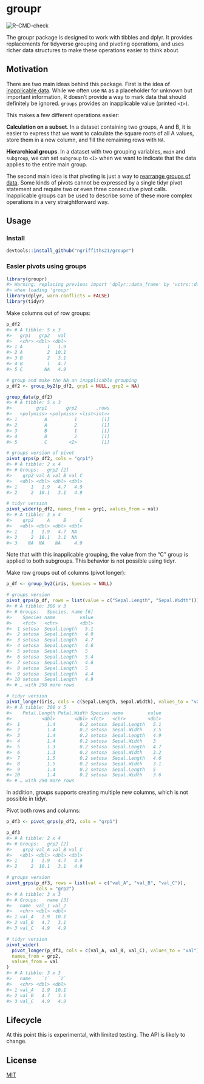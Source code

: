 
<!-- README.md is generated from README.Rmd. Please edit that file -->

# groupr

<!-- badges: start -->

![R-CMD-check](https://github.com/ngriffiths21/groupr/workflows/R-CMD-check/badge.svg)

<!-- badges: end -->

The groupr package is designed to work with tibbles and dplyr. It
provides replacements for tidyverse grouping and pivoting operations,
and uses richer data structures to make these operations easier to think
about.

## Motivation

There are two main ideas behind this package. First is the idea of
[inapplicable
data](https://towardsdatascience.com/richer-missing-values-dea7377f5541).
While we often use `NA` as a placeholder for unknown but important
information, R doesn’t provide a way to mark data that should definitely
be ignored. `groups` provides an inapplicable value (printed `<I>`).

This makes a few different operations easier:

**Calculation on a subset**. In a dataset containing two groups, A and
B, it is easier to express that we want to calculate the square roots of
all A values, store them in a new column, and fill the remaining rows
with `NA`.

**Hierarchical groups**. In a dataset with two grouping variables,
`main` and `subgroup`, we can set `subgroup` to `<I>` when we want to
indicate that the data applies to the entire main group.

The second main idea is that pivoting is just a way to [rearrange groups
of data](https://epinotes.netlify.app/post/pivoting/). Some kinds of
pivots cannot be expressed by a single tidyr pivot statement and require
two or even three consecutive pivot calls. Inapplicable groups can be
used to describe some of these more complex operations in a very
straightforward way.

## Usage

### Install

``` r
devtools::install_github("ngriffiths21/groupr")
```

### Easier pivots using groups

``` r
library(groupr)
#> Warning: replacing previous import 'dplyr::data_frame' by 'vctrs::data_frame'
#> when loading 'groupr'
library(dplyr, warn.conflicts = FALSE)
library(tidyr)
```

Make columns out of row groups:

``` r
p_df2
#> # A tibble: 5 x 3
#>   grp1   grp2   val
#>   <chr> <dbl> <dbl>
#> 1 A         1   1.9
#> 2 A         2  10.1
#> 3 B         2   3.1
#> 4 B         1   4.7
#> 5 C        NA   4.9

# group and make the NA an inapplicable grouping
p_df2 <- group_by2(p_df2, grp1 = NULL, grp2 = NA)

group_data(p_df2)
#> # A tibble: 5 x 3
#>         grp1       grp2       .rows
#>   <polymiss> <polymiss> <list<int>>
#> 1          A          1         [1]
#> 2          A          2         [1]
#> 3          B          1         [1]
#> 4          B          2         [1]
#> 5          C        <I>         [1]

# groups version of pivot
pivot_grps(p_df2, cols = "grp1")
#> # A tibble: 2 x 4
#> # Groups:   grp2 [2]
#>    grp2 val_A val_B val_C
#>   <dbl> <dbl> <dbl> <dbl>
#> 1     1   1.9   4.7   4.9
#> 2     2  10.1   3.1   4.9

# tidyr version
pivot_wider(p_df2, names_from = grp1, values_from = val)
#> # A tibble: 3 x 4
#>    grp2     A     B     C
#>   <dbl> <dbl> <dbl> <dbl>
#> 1     1   1.9   4.7  NA  
#> 2     2  10.1   3.1  NA  
#> 3    NA  NA    NA     4.9
```

Note that with this inapplicable grouping, the value from the “C” group
is applied to both subgroups. This behavior is not possible using tidyr.

Make row groups out of columns (pivot longer):

``` r
p_df <- group_by2(iris, Species = NULL)

# groups version
pivot_grps(p_df, rows = list(value = c("Sepal.Length", "Sepal.Width")))
#> # A tibble: 300 x 3
#> # Groups:   Species, name [6]
#>    Species name         value
#>    <fct>   <chr>        <dbl>
#>  1 setosa  Sepal.Length   5.1
#>  2 setosa  Sepal.Length   4.9
#>  3 setosa  Sepal.Length   4.7
#>  4 setosa  Sepal.Length   4.6
#>  5 setosa  Sepal.Length   5  
#>  6 setosa  Sepal.Length   5.4
#>  7 setosa  Sepal.Length   4.6
#>  8 setosa  Sepal.Length   5  
#>  9 setosa  Sepal.Length   4.4
#> 10 setosa  Sepal.Length   4.9
#> # … with 290 more rows

# tidyr version
pivot_longer(iris, cols = c(Sepal.Length, Sepal.Width), values_to = "value")
#> # A tibble: 300 x 5
#>    Petal.Length Petal.Width Species name         value
#>           <dbl>       <dbl> <fct>   <chr>        <dbl>
#>  1          1.4         0.2 setosa  Sepal.Length   5.1
#>  2          1.4         0.2 setosa  Sepal.Width    3.5
#>  3          1.4         0.2 setosa  Sepal.Length   4.9
#>  4          1.4         0.2 setosa  Sepal.Width    3  
#>  5          1.3         0.2 setosa  Sepal.Length   4.7
#>  6          1.3         0.2 setosa  Sepal.Width    3.2
#>  7          1.5         0.2 setosa  Sepal.Length   4.6
#>  8          1.5         0.2 setosa  Sepal.Width    3.1
#>  9          1.4         0.2 setosa  Sepal.Length   5  
#> 10          1.4         0.2 setosa  Sepal.Width    3.6
#> # … with 290 more rows
```

In addition, groups supports creating multiple new columns, which is not
possible in tidyr.

Pivot both rows and columns:

``` r
p_df3 <- pivot_grps(p_df2, cols = "grp1")

p_df3
#> # A tibble: 2 x 4
#> # Groups:   grp2 [2]
#>    grp2 val_A val_B val_C
#>   <dbl> <dbl> <dbl> <dbl>
#> 1     1   1.9   4.7   4.9
#> 2     2  10.1   3.1   4.9

# groups version
pivot_grps(p_df3, rows = list(val = c("val_A", "val_B", "val_C")),
           cols = "grp2")
#> # A tibble: 3 x 3
#> # Groups:   name [3]
#>   name  val_1 val_2
#>   <chr> <dbl> <dbl>
#> 1 val_A   1.9  10.1
#> 2 val_B   4.7   3.1
#> 3 val_C   4.9   4.9

# tidyr version
pivot_wider(
  pivot_longer(p_df3, cols = c(val_A, val_B, val_C), values_to = "val"),
  names_from = grp2,
  values_from = val
)
#> # A tibble: 3 x 3
#>   name    `1`   `2`
#>   <chr> <dbl> <dbl>
#> 1 val_A   1.9  10.1
#> 2 val_B   4.7   3.1
#> 3 val_C   4.9   4.9
```

## Lifecycle

At this point this is experimental, with limited testing. The API is
likely to change.

## License

[MIT](https://choosealicense.com/licenses/mit/)
